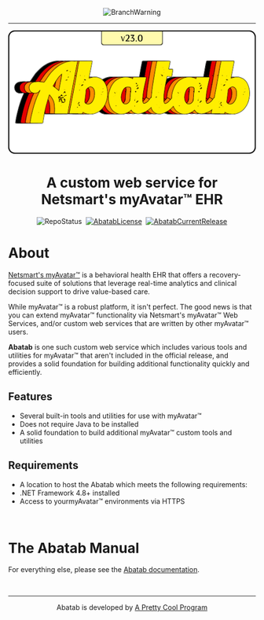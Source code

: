 <div align="center">

  ![BranchWarning][BranchWarning]
  
  ***

  [![AbatabLogo][AbatabLogo]][AbatabRepoUrl]

# A custom web service for Netsmart's myAvatar™ EHR

  ![RepoStatus][RepoStatus]&nbsp;&nbsp;[![AbatabLicense][AbatabLicense]][AbatabLicenseUrl]&nbsp;&nbsp;[![AbatabCurrentRelease][AbatabCurrentRelease]][AbatabCurrentReleaseUrl]

</div>

# About

[Netsmart's myAvatar™][MyAvatarUrl] is a behavioral health EHR that offers a recovery-focused suite of solutions that leverage real-time analytics and clinical decision support to drive value-based care.

While myAvatar™ is a robust platform, it isn't perfect. The good news is that you can extend myAvatar™ functionality via Netsmart's myAvatar™ Web Services, and/or custom web services that are written by other myAvatar™ users.

**Abatab** is one such custom web service which includes various tools and utilities for myAvatar™ that aren't included in the official release, and provides a solid foundation for building additional functionality quickly and efficiently.

## Features

* Several built-in tools and utilities for use with myAvatar™
* Does not require Java to be installed
* A solid foundation to build additional myAvatar™ custom tools and utilities

## Requirements

* A location to host the Abatab which meets the following requirements:
* .NET Framework 4.8+ installed
* Access to yourmyAvatar™ environments via HTTPS

<br>

# The Abatab Manual

For everything else, please see the [Abatab documentation][AbatabDocumentation].

<br>

<div align="center">

***

Abatab is developed by [A Pretty Cool Program][APrettyCoolProgramUrl]

</div>

<!-- REFERENCE LINKS -->
[BranchWarning]: https://img.shields.io/badge/WARNING-THIS%20IS%20BETA%20SOFTWARE-FF160C?style=for-the-badge
[AbatabRepoUrl]: README.md
[AbatabLogo]: ./resources/images/logos/AbatabLogo.png
[RepoStatus]: https://img.shields.io/badge/StatusActiveRepo-brightgreen?style=flat-square
[AbatabLicense]: https://img.shields.io/github/license/spectrum-health-systems/Abatab?style=flat-square
[AbatabLicenseUrl]: https://www.apache.org/licenses/LICENSE-2.0
[AbatabCurrentRelease]: https://img.shields.io/github/v/release/spectrum-health-systems/Abatab?style=flat-square
[AbatabCurrentReleaseUrl]: https://github.com/spectrum-health-systems/Abatab/releases
[AbatabDocumentation]: https://spectrum-health-systems.github.io/Abatab/
[MyAvatarUrl]: https://www.ntst.com/Solutions-and-Services/Offerings/myAvatar
[APrettyCoolProgramUrl]: https://github.com/APrettyCoolProgram 
